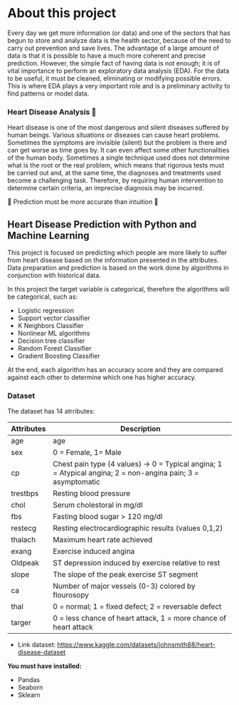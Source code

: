 # About this project 

Every day we get more information (or data) and one of the sectors that has begun to store and analyze data is the health sector, because of the need to carry out prevention and save lives. The advantage of a large amount of data is that it is possible to have a much more coherent and precise prediction. However, the simple fact of having data is not enough; it is of vital importance to perform an exploratory data analysis (EDA). For the data to be useful, it must be cleaned, eliminating or modifying possible errors. This is where EDA plays a very important role and is a preliminary activity to find patterns or model data.

### Heart Disease Analysis 💓

Heart disease is one of the most dangerous and silent diseases suffered by human beings. Various situations or diseases can cause heart problems. Sometimes the symptoms are invisible (silent) but the problem is there and can get worse as time goes by. It can even affect some other functionalities of the human body. Sometimes a single technique used does not determine what is the root or the real problem, which means that rigorous tests must be carried out and, at the same time, the diagnoses and treatments used become a challenging task. Therefore, by requiring human intervention to determine certain criteria, an imprecise diagnosis may be incurred. 

🤖 Prediction must be more accurate than intuition 🦾

## Heart Disease Prediction with Python and Machine Learning  

This project is focused on predicting which people are more likely to suffer from heart disease based on the information presented in the attributes. Data preparation and prediction is based on the work done by algorithms in conjunction with historical data.

In this project the target variable is categorical, therefore the algorithms will be categorical, such as:

- Logistic regression
- Support vector classifier
- K Neighbors Classifier
- Nonlinear ML algorithms
- Decision tree classifier
- Random Forest Classifier
- Gradient Boosting Classifier

At the end, each algorithm has an accuracy score and they are compared against each other to determine which one has higher accuracy.



### Dataset
The dataset has 14 atrributes:

Attributes    |  Description
------------- | -------------
age | age
sex | 0 = Female, 1= Male
cp | Chest pain type (4 values) -> 0 = Typical angina; 1 = Atypical angina; 2 = non-angina pain; 3 = asymptomatic
trestbps | Resting blood pressure
chol | Serum cholestoral in mg/dl
fbs | Fasting blood sugar > 120 mg/dl
restecg | Resting electrocardiographic results (values 0,1,2)
thalach | Maximum heart rate achieved
exang | Exercise induced angina
Oldpeak | ST depression induced by exercise relative to rest
slope | The slope of the peak exercise ST segment
ca | Number of major vessels (0-3) colored by flourosopy
thal | 0 = normal; 1 = fixed defect; 2 = reversable defect
targer | 0 = less chance of heart attack, 1 = more chance of heart attack 

- Link dataset: https://www.kaggle.com/datasets/johnsmith88/heart-disease-dataset

**You must have installed:**

- Pandas
- Seaborn
- Sklearn
